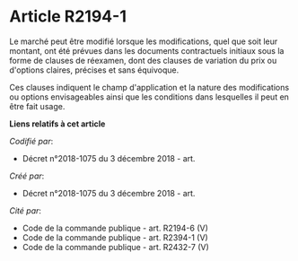 # Article R2194-1

Le marché peut être modifié lorsque les modifications, quel que soit leur montant, ont été prévues dans les documents
contractuels initiaux sous la forme de clauses de réexamen, dont des clauses de variation du prix ou d'options claires,
précises et sans équivoque.

Ces clauses indiquent le champ d'application et la nature des modifications ou options envisageables ainsi que les conditions
dans lesquelles il peut en être fait usage.

**Liens relatifs à cet article**

_Codifié par_:

  - Décret n°2018-1075 du 3 décembre 2018 - art.

_Créé par_:

  - Décret n°2018-1075 du 3 décembre 2018 - art.

_Cité par_:

  - Code de la commande publique - art. R2194-6 (V)
  - Code de la commande publique - art. R2394-1 (V)
  - Code de la commande publique - art. R2432-7 (V)
